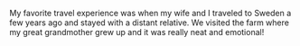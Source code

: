 My favorite travel experience was when my wife and I traveled to Sweden a few years ago and stayed with a distant relative.
We visited the farm where my great grandmother grew up and it was really neat and emotional!
